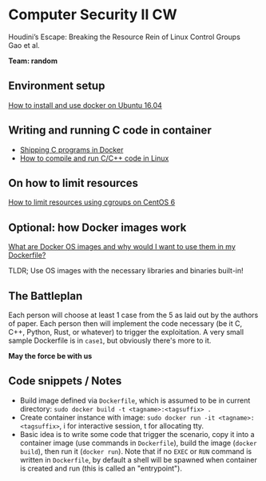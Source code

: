 # Computer Security II CW

Houdini’s Escape: Breaking the Resource Rein of Linux Control Groups  
Gao et al.

**Team: random**

## Environment setup
[How to install and use docker on Ubuntu 16.04](https://www.digitalocean.com/community/tutorials/how-to-install-and-use-docker-on-ubuntu-16-04)

## Writing and running C code in container
- [Shipping C programs in Docker](https://medium.com/@mfcollins3/shipping-c-programs-in-docker-1d79568f6f52)
- [How to compile and run C/C++ code in Linux](https://www.cyberciti.biz/faq/howto-compile-and-run-c-cplusplus-code-in-linux/)

## On how to limit resources
[How to limit resources using cgroups on CentOS 6](https://www.digitalocean.com/community/tutorials/how-to-limit-resources-using-cgroups-on-centos-6)

## Optional: how Docker images work
[What are Docker OS images and why would I want to use them in my Dockerfile?](http://artemstar.com/2017/07/23/docker-os-images/)

TLDR; Use OS images with the necessary libraries and binaries built-in!

## The Battleplan
Each person will choose at least 1 case from the 5 as laid out by the authors of paper.
Each person then will implement the code necessary (be it C, C++, Python, Rust, or whatever) to trigger the exploitation.
A very small sample Dockerfile is in `case1`, but obviously there's more to it.

**May the force be with us**

## Code snippets / Notes
- Build image defined via `Dockerfile`, which is assumed to be in current directory: `sudo docker build -t <tagname>:<tagsuffix> .`
- Create container instance with image: `sudo docker run -it <tagname>:<tagsuffix>`, i for interactive session, t for allocating tty.
- Basic idea is to write some code that trigger the scenario, copy it into a container image (use commands in `Dockerfile`), build the image (`docker build`), then run it (`docker run`). Note that if no `EXEC` or `RUN` command is written in `Dockerfile`, by default a shell will be spawned when container is created and run (this is called an "entrypoint").

